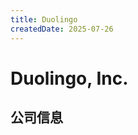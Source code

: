 ```yaml
---
title: Duolingo
createdDate: 2025-07-26
---
```


# Duolingo, Inc.

## 公司信息

<DirectHireCompanyTable state="pennsylvania" city="pittsburgh" companyJsonFileName="duolingo" />